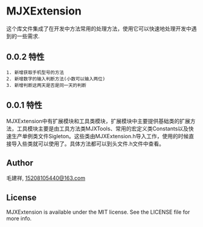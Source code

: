 # MJXExtension

这个库文件集成了在开发中方法常用的处理方法，使用它可以快速地处理开发中遇到的一些需求.


## 0.0.2 特性

    1. 新增获取手机型号的方法
    2. 新增数字的输入判断方法(小数可以输入两位)
    3. 新增判断这两天是否是同一天的判断

## 0.0.1 特性

   MJXExtension中有扩展模块和工具类模块，扩展模块中主要提供基础类的扩展方法，工具模块主要是由工具方法类MJXTools、常用的宏定义类Constants以及快速生产单例类文件Sigleton。这些类由MJXExtension.h导入工作，使用的时候直接导入些类就可以使用了。具体方法都可以到头文件.h文件中查看。



## Author

毛建祥, 15208105440@163.com

## License

MJXExtension is available under the MIT license. See the LICENSE file for more info.
